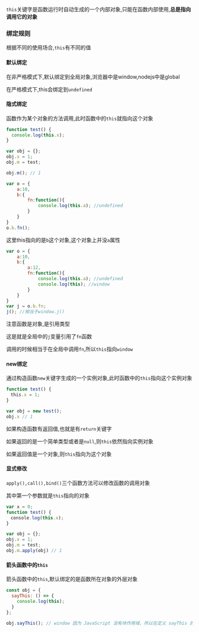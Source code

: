 `this`关键字是函数运行时自动生成的一个内部对象,只能在函数内部使用,**总是指向调用它的对象**

### 绑定规则

根据不同的使用场合,`this`有不同的值

#### 默认绑定

在非严格模式下,默认绑定到全局对象,浏览器中是window,nodejs中是global

在严格模式下,this会绑定到`undefined`

#### 隐式绑定

函数作为某个对象的方法调用,此时函数中的`this`就指向这个对象

```js
function test() {
  console.log(this.x);
}

var obj = {};
obj.x = 1;
obj.m = test;

obj.m(); // 1
```

```js
var o = {
    a:10,
    b:{
        fn:function(){
            console.log(this.a); //undefined
        }
    }
}
o.b.fn();
```

这里this指向的是`b`这个对象,这个对象上并没`a`属性

```js
var o = {
    a:10,
    b:{
        a:12,
        fn:function(){
            console.log(this.a); //undefined
            console.log(this); //window
        }
    }
}
var j = o.b.fn;
j(); //相当于window.j()
```

注意函数是对象,是引用类型

这是就是全局中的`j`变量引用了`fn`函数

调用的时候相当于在全局中调用`fn`,所以`this`指向`window`

#### new绑定

通过构造函数`new`关键字生成的一个实例对象,此时函数中的`this`指向这个实例对象

```js
function test() {
　this.x = 1;
}

var obj = new test();
obj.x // 1
```

如果构造函数有返回值,也就是有`return`关键字

如果返回的是一个简单类型或者是`null`,则`this`依然指向实例对象

如果返回值是一个对象,则`this`指向为这个对象

#### 显式修改

`apply(),call(),bind()`三个函数方法可以修改函数的调用对象

其中第一个参数就是`this`指向的对象

```js
var x = 0;
function test() {
　console.log(this.x);
}

var obj = {};
obj.x = 1;
obj.m = test;
obj.m.apply(obj) // 1
```

#### 箭头函数中的`this`

箭头函数中的`this`,默认绑定的是函数所在对象的外层对象

```js
const obj = {
  sayThis: () => {
    console.log(this);
  }
};

obj.sayThis(); // window 因为 JavaScript 没有块作用域，所以在定义 sayThis 的时候，里面的 this 就绑到 window 上去了

```



















































